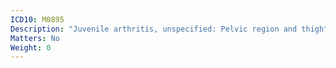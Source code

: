 ```yaml
---
ICD10: M0895
Description: "Juvenile arthritis, unspecified: Pelvic region and thigh"
Matters: No
Weight: 0
---
```

